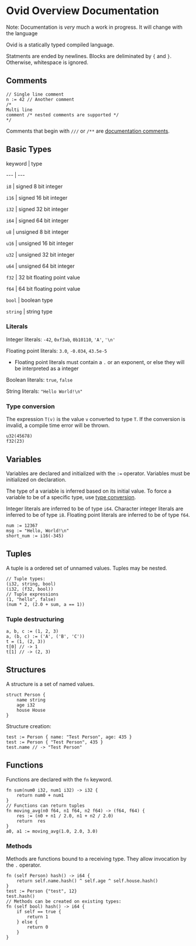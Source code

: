 # Ovid Overview Documentation

Note: Documentation is *very* much a work in progress. It will change with the language

Ovid is a statically typed compiled language.

Statments are ended by newlines. Blocks are deliminated by `{` and `}`. Otherwise, whitespace is ignored.

## Comments
```ovid
// Single line comment
n := 42 // Another comment
/* 
Multi line
comment /* nested comments are supported */
*/
```

Comments that begin with `///` or `/**` are [documentation comments](#doc-comments).

## Basic Types

keyword | type

--- | ---

`i8` | signed 8 bit integer

`i16` | signed 16 bit integer

`i32` | signed 32 bit integer

`i64` | signed 64 bit integer

`u8` | unsigned 8 bit integer

`u16` | unsigned 16 bit integer

`u32` | unsigned 32 bit integer

`u64` | unsigned 64 bit integer

`f32` | 32 bit floating point value

`f64` | 64 bit floating point value

`bool` | boolean type

`string` | string type

### Literals

Integer literals: `-42`, `0xf3ab`, `0b10110`, `'A'`, `'\n'`

Floating point literals: `3.0`, `-0.034`, `43.5e-5`

- Floating point literals must contain a `.` or an exponent, or else they will be interpreted as a integer

Boolean literals: `true`, `false`

String literals: `"Hello World!\n"`

### Type conversion

The expression `T(v)` is the value `v` converted to type `T`. If the conversion is invalid, a compile time error will be thrown.
```ovid
u32(45678)
f32(23)
```

## Variables

Variables are declared and initialized with the `:=` operator. Variables must be initialized on declaration.

The type of a variable is inferred based on its initial value. To force a variable to be of a specific type, use [type conversion](#type-conversion).

Integer literals are inferred to be of type `i64`. Character integer literals are inferred to be of type `i8`. Floating point literals are inferred to be of type `f64`. 

```ovid
num := 12367
msg := "Hello, World!\n"
short_num := i16(-345)
```

## Tuples
A tuple is a ordered set of unnamed values. Tuples may be nested.
```ovid
// Tuple types:
(i32, string, bool)
(i32, (f32, bool))
// Tuple expressions
(1, "hello", false)
(num * 2, (2.0 + sum, a == 1))
```
### Tuple destructuring
```ovid
a, b, c := (1, 2, 3)
a, (b, c) := ('A', ('B', 'C'))
t = (1, (2, 3))
t[0] // -> 1
t[1] // -> (2, 3)
```

## Structures
A structure is a set of named values.
```ovid
struct Person {
    name string
    age i32
    house House
}
```
Structure creation:
```ovid
test := Person { name: "Test Person", age: 435 }
test := Person { "Test Person", 435 }
test.name // -> "Test Person"
```

## Functions
Functions are declared with the `fn` keyword.
```ovid
fn sum(num0 i32, num1 i32) -> i32 {
    return num0 + num1
}
// Functions can return tuples
fn moving_avg(n0 f64, n1 f64, n2 f64) -> (f64, f64) {
    res := (n0 + n1 / 2.0, n1 + n2 / 2.0)
    return  res
}
a0, a1 := moving_avg(1.0, 2.0, 3.0)
```

### Methods
Methods are functions bound to a receiving type. They allow invocation by the `.` operator.
```ovid
fn (self Person) hash() -> i64 {
    return self.name.hash() ^ self.age ^ self.house.hash()
}
test := Person {"test", 12}
test.hash()
// Methods can be created on existing types:
fn (self bool) hash() -> i64 {
    if self == true {
        return 1
    } else {
        return 0
    }
}
```







